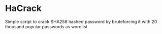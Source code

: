 # HaCrack
Simple script to crack SHA256 hashed password by bruteforcing it with  20 thousand popular passwords as wordlist
